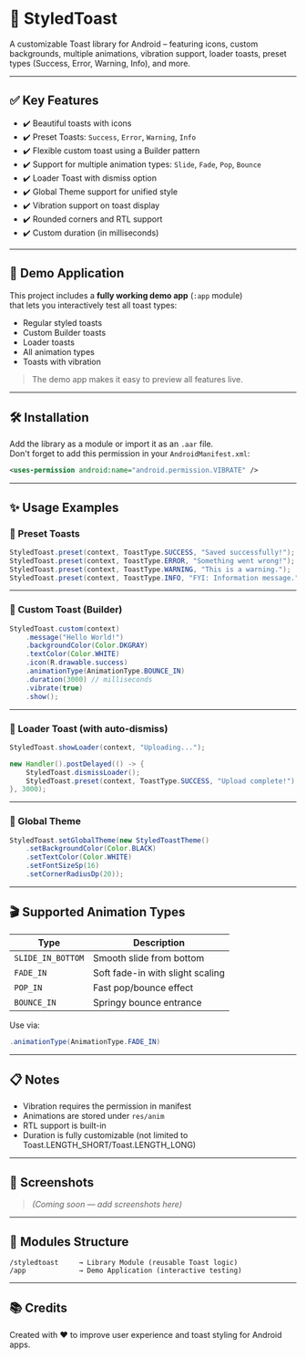 # 🎨 StyledToast

A customizable Toast library for Android – featuring icons, custom backgrounds, multiple animations, vibration support, loader toasts, preset types (Success, Error, Warning, Info), and more.

---

## ✅ Key Features

- ✔️ Beautiful toasts with icons  
- ✔️ Preset Toasts: `Success`, `Error`, `Warning`, `Info`  
- ✔️ Flexible custom toast using a Builder pattern  
- ✔️ Support for multiple animation types: `Slide`, `Fade`, `Pop`, `Bounce`  
- ✔️ Loader Toast with dismiss option  
- ✔️ Global Theme support for unified style  
- ✔️ Vibration support on toast display  
- ✔️ Rounded corners and RTL support  
- ✔️ Custom duration (in milliseconds)

---

## 📱 Demo Application

This project includes a **fully working demo app** (`:app` module)  
that lets you interactively test all toast types:

- Regular styled toasts  
- Custom Builder toasts  
- Loader toasts  
- All animation types  
- Toasts with vibration

> The demo app makes it easy to preview all features live.

---

## 🛠 Installation

Add the library as a module or import it as an `.aar` file.  
Don't forget to add this permission in your `AndroidManifest.xml`:

```xml
<uses-permission android:name="android.permission.VIBRATE" />
```

---

## ✨ Usage Examples

### 🔹 Preset Toasts

```java
StyledToast.preset(context, ToastType.SUCCESS, "Saved successfully!");
StyledToast.preset(context, ToastType.ERROR, "Something went wrong!");
StyledToast.preset(context, ToastType.WARNING, "This is a warning.");
StyledToast.preset(context, ToastType.INFO, "FYI: Information message.");
```

---

### 🔹 Custom Toast (Builder)

```java
StyledToast.custom(context)
    .message("Hello World!")
    .backgroundColor(Color.DKGRAY)
    .textColor(Color.WHITE)
    .icon(R.drawable.success)
    .animationType(AnimationType.BOUNCE_IN)
    .duration(3000) // milliseconds
    .vibrate(true)
    .show();
```

---

### 🔹 Loader Toast (with auto-dismiss)

```java
StyledToast.showLoader(context, "Uploading...");

new Handler().postDelayed(() -> {
    StyledToast.dismissLoader();
    StyledToast.preset(context, ToastType.SUCCESS, "Upload complete!");
}, 3000);
```

---

### 🔹 Global Theme

```java
StyledToast.setGlobalTheme(new StyledToastTheme()
    .setBackgroundColor(Color.BLACK)
    .setTextColor(Color.WHITE)
    .setFontSizeSp(16)
    .setCornerRadiusDp(20));
```

---

## 🎬 Supported Animation Types

| Type              | Description                      |
|-------------------|----------------------------------|
| `SLIDE_IN_BOTTOM` | Smooth slide from bottom         |
| `FADE_IN`         | Soft fade-in with slight scaling |
| `POP_IN`          | Fast pop/bounce effect           |
| `BOUNCE_IN`       | Springy bounce entrance          |

Use via:

```java
.animationType(AnimationType.FADE_IN)
```

---

## 📋 Notes

- Vibration requires the permission in manifest  
- Animations are stored under `res/anim`  
- RTL support is built-in  
- Duration is fully customizable (not limited to Toast.LENGTH_SHORT/Toast.LENGTH_LONG)

---

## 🧪 Screenshots

> *(Coming soon — add screenshots here)*

---

## 🧱 Modules Structure

```
/styledtoast     → Library Module (reusable Toast logic)
/app             → Demo Application (interactive testing)
```

---

## 📚 Credits

Created with ❤️ to improve user experience and toast styling for Android apps.
